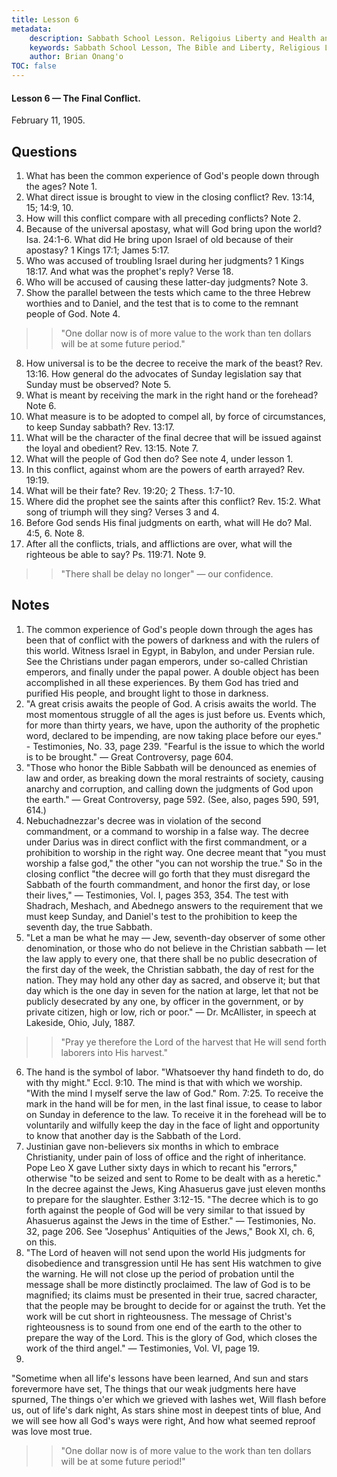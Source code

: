 ```yaml
---
title: Lesson 6
metadata:
    description: Sabbath School Lesson. Religoius Liberty and Health and Temperance. Lesson 6 - The Final Conflict February 11, 1905.
    keywords: Sabbath School Lesson, The Bible and Liberty, Religious Liberty, Freedom of Consience, debt bondage
    author: Brian Onang'o
TOC: false
---
```


#### Lesson 6 — The Final Conflict.

February 11, 1905.

## Questions

1. What has been the common experience of God's people down through the ages? Note 1.
2. What direct issue is brought to view in the closing conflict? Rev. 13:14, 15; 14:9, 10.
3. How will this conflict compare with all preceding conflicts? Note 2.
4. Because of the universal apostasy, what will God bring upon the world? Isa. 24:1-6. What did He bring upon Israel of old because of their apostasy? 1 Kings 17:1; James 5:17.
5. Who was accused of troubling Israel during her judgments? 1 Kings 18:17. And what was the prophet's reply? Verse 18.
6. Who will be accused of causing these latter-day judgments? Note 3.
7. Show the parallel between the tests which came to the three Hebrew worthies and to Daniel, and the test that is to come to the remnant people of God. Note 4.
>> "One dollar now is of more value to the work than ten dollars will be at some future period."
8. How universal is to be the decree to receive the mark of the beast? Rev. 13:16. How general do the advocates of Sunday legislation say that Sunday must be observed? Note 5.
9. What is meant by receiving the mark in the right hand or the forehead? Note 6.
10. What measure is to be adopted to compel all, by force of circumstances, to keep Sunday sabbath? Rev. 13:17.
11. What will be the character of the final decree that will be issued against the loyal and obedient? Rev. 13:15. Note 7.
12. What will the people of God then do? See note 4, under lesson 1.
13. In this conflict, against whom are the powers of earth arrayed? Rev. 19:19.
14. What will be their fate? Rev. 19:20; 2 Thess. 1:7-10.
15. Where did the prophet see the saints after this conflict? Rev. 15:2. What song of triumph will they sing? Verses 3 and 4.
16. Before God sends His final judgments on earth, what will He do? Mal. 4:5, 6. Note 8.
17. After all the conflicts, trials, and afflictions are over, what will the righteous be able to say? Ps. 119:71. Note 9.
>> "There shall be delay no longer" — our confidence.
## Notes 
1. The common experience of God's people down through the ages has been that of conflict with the powers of darkness and with the rulers of this world. Witness Israel in Egypt, in Babylon, and under Persian rule. See the Christians under pagan emperors, under so-called Christian emperors, and finally under the papal power. A double object has been accomplished in all these experiences. By them God has tried and purified His people, and brought light to those in darkness.
2. "A great crisis awaits the people of God. A crisis awaits the world. The most momentous struggle of all the ages is just before us. Events which, for more than thirty years, we have, upon the authority of the prophetic word, declared to be impending, are now taking place before our eyes." - Testimonies, No. 33, page 239. "Fearful is the issue to which the world is to be brought." — Great Controversy, page 604.
3. "Those who honor the Bible Sabbath will be denounced as enemies of law and order, as breaking down the moral restraints of society, causing anarchy and corruption, and calling down the judgments of God upon the earth." — Great Controversy, page 592. (See, also, pages 590, 591, 614.)
4. Nebuchadnezzar's decree was in violation of the second commandment, or a command to worship in a false way. The decree under Darius was in direct conflict with the first commandment, or a prohibition to worship in the right way. One decree meant that "you must worship a false god," the other "you can not worship the true." So in the closing conflict "the decree will go forth that they must disregard the Sabbath of the fourth commandment, and honor the first day, or lose their lives," — Testimonies, Vol. I, pages 353, 354. The test with Shadrach, Meshach, and Abednego answers to the requirement that we must keep Sunday, and Daniel's test to the prohibition to keep the seventh day, the true Sabbath.
5. "Let a man be what he may — Jew, seventh-day observer of some other denomination, or those who do not believe in the Christian sabbath — let the law apply to every one, that there shall be no public desecration of the first day of the week, the Christian sabbath, the day of rest for the nation. They may hold any other day as sacred, and observe it; but that day which is the one day in seven for the nation at large, let that not be publicly desecrated by any one, by officer in the government, or by private citizen, high or low, rich or poor." — Dr. McAllister, in speech at Lakeside, Ohio, July, 1887.
>> "Pray ye therefore the Lord of the harvest that He will send forth laborers into His harvest."
6. The hand is the symbol of labor. "Whatsoever thy hand findeth to do, do with thy might." Eccl. 9:10. The mind is that with which we worship. "With the mind I myself serve the law of God." Rom. 7:25. To receive the mark in the hand will be for men, in the last final issue, to cease to labor on Sunday in deference to the law. To receive it in the forehead will be to voluntarily and wilfully keep the day in the face of light and opportunity to know that another day is the Sabbath of the Lord.
7. Justinian gave non-believers six months in which to embrace Christianity, under pain of loss of office and the right of inheritance. Pope Leo X gave Luther sixty days in which to recant his "errors," otherwise "to be seized and sent to Rome to be dealt with as a heretic." In the decree against the Jews, King Ahasuerus gave just eleven months to prepare for the slaughter. Esther 3:12-15. "The decree which is to go forth against the people of God will be very similar to that issued by Ahasuerus against the Jews in the time of Esther." — Testimonies, No. 32, page 206. See "Josephus' Antiquities of the Jews," Book XI, ch. 6, on this.
8. "The Lord of heaven will not send upon the world His judgments for disobedience and transgression until He has sent His watchmen to give the warning. He will not close up the period of probation until the message shall be more distinctly proclaimed. The law of God is to be magnified; its claims must be presented in their true, sacred character, that the people may be brought to decide for or against the truth. Yet the work will be cut short in righteousness. The message of Christ's righteousness is to sound from one end of the earth to the other to prepare the way of the Lord. This is the glory of God, which closes the work of the third angel." — Testimonies, Vol. VI, page 19.
9.
"Sometime when all life's lessons have been learned,
And sun and stars forevermore have set,
The things that our weak judgments here have spurned,
The things o'er which we grieved with lashes wet,
Will flash before us, out of life's dark night,
As stars shine most in deepest tints of blue,
And we will see how all God's ways were right,
And how what seemed reproof was love most true.

>> "One dollar now is of more value to the work than ten dollars will be at some future period!"
